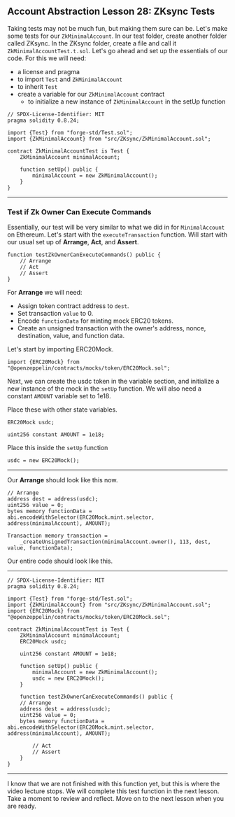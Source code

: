 ## Account Abstraction Lesson 28: ZKsync Tests

Taking tests may not be much fun, but making them sure can be. Let's make some tests for our `ZkMinimalAccount`. In our test folder, create another folder called ZKsync. In the ZKsync folder, create a file and call it `ZkMinimalAccountTest.t.sol`. Let's go ahead and set up the essentials of our code. For this we will need:

- a license and pragma
- to import `Test` and `ZkMinimalAccount`
- to inherit `Test`
- create a variable for our `ZkMinimalAccount` contract
  - to initialize a new instance of `ZkMinimalAccount` in the setUp function

```solidity
// SPDX-License-Identifier: MIT
pragma solidity 0.8.24;

import {Test} from "forge-std/Test.sol";
import {ZkMinimalAccount} from "src/ZKsync/ZkMinimalAccount.sol";

contract ZkMinimalAccountTest is Test {
    ZkMinimalAccount minimalAccount;

    function setUp() public {
        minimalAccount = new ZkMinimalAccount();
    }
}
```

---

### Test if Zk Owner Can Execute Commands

Essentially, our test will be very similar to what we did in for `MinimalAccount` on Ethereum. Let's start with the `executeTransaction` function. Will start with our usual set up of **Arrange**, **Act**, and **Assert**.

```solidity
function testZkOwnerCanExecuteCommands() public {
    // Arrange
    // Act
    // Assert
}
```

For **Arrange** we will need:

- Assign token contract address to `dest`.
- Set transaction `value` to 0.
- Encode `functionData` for minting mock ERC20 tokens.
- Create an unsigned transaction with the owner's address, nonce, destination, value, and function data.

Let's start by importing ERC20Mock.

```solidity
import {ERC20Mock} from "@openzeppelin/contracts/mocks/token/ERC20Mock.sol";
```

Next, we can create the usdc token in the variable section, and initialize a new instance of the mock in the `setUp` function. We will also need a constant `AMOUNT` variable set to 1e18.

Place these with other state variables.

```solidity
ERC20Mock usdc;

uint256 constant AMOUNT = 1e18;
```

Place this inside the `setUp` function

```solidity
usdc = new ERC20Mock();
```

---

Our **Arrange** should look like this now.

```solidity
// Arrange
address dest = address(usdc);
uint256 value = 0;
bytes memory functionData = abi.encodeWithSelector(ERC20Mock.mint.selector, address(minimalAccount), AMOUNT);

Transaction memory transaction =
    _createUnsignedTransaction(minimalAccount.owner(), 113, dest, value, functionData);
```

Our entire code should look like this.

---

```solidity
// SPDX-License-Identifier: MIT
pragma solidity 0.8.24;

import {Test} from "forge-std/Test.sol";
import {ZkMinimalAccount} from "src/ZKsync/ZkMinimalAccount.sol";
import {ERC20Mock} from "@openzeppelin/contracts/mocks/token/ERC20Mock.sol";

contract ZkMinimalAccountTest is Test {
    ZkMinimalAccount minimalAccount;
    ERC20Mock usdc;

    uint256 constant AMOUNT = 1e18;

    function setUp() public {
        minimalAccount = new ZkMinimalAccount();
        usdc = new ERC20Mock();
    }

    function testZkOwnerCanExecuteCommands() public {
    // Arrange
    address dest = address(usdc);
    uint256 value = 0;
    bytes memory functionData = abi.encodeWithSelector(ERC20Mock.mint.selector, address(minimalAccount), AMOUNT);

        // Act
        // Assert
    }
}
```

---

I know that we are not finished with this function yet, but this is where the video lecture stops. We will complete this test function in the next lesson. Take a moment to review and reflect. Move on to the next lesson when you are ready.
